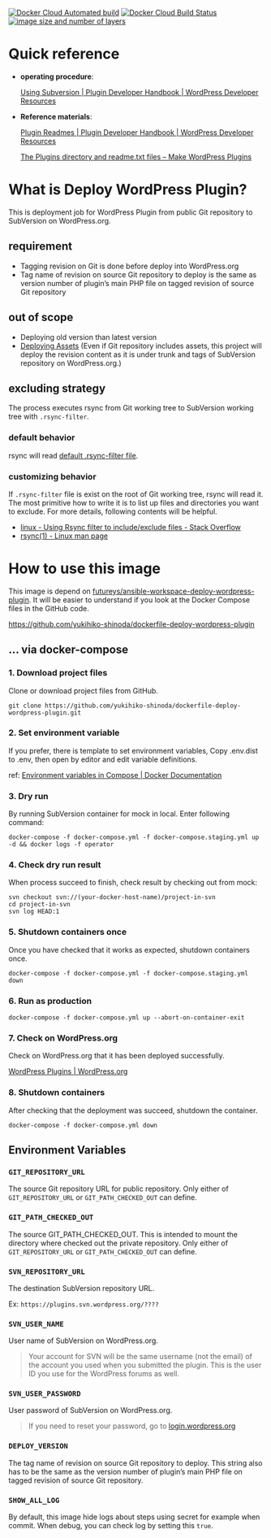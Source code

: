 <!-- markdownlint-disable first-line-h1 -->
[![Docker Cloud Automated build](https://img.shields.io/docker/cloud/automated/futureys/deploy-wordpress-plugin.svg)](https://hub.docker.com/r/futureys/deploy-wordpress-plugin/builds)
[![Docker Cloud Build Status](https://img.shields.io/docker/cloud/build/futureys/deploy-wordpress-plugin.svg)](https://hub.docker.com/r/futureys/deploy-wordpress-plugin/builds)
[![image size and number of layers](https://images.microbadger.com/badges/image/futureys/deploy-wordpress-plugin.svg)](https://hub.docker.com/r/futureys/deploy-wordpress-plugin/dockerfile)

# Quick reference

- **operating procedure**:

  [Using Subversion | Plugin Developer Handbook | WordPress Developer Resources](https://developer.wordpress.org/plugins/wordpress-org/how-to-use-subversion/)

- **Reference materials**:

  [Plugin Readmes | Plugin Developer Handbook | WordPress Developer Resources](https://developer.wordpress.org/plugins/wordpress-org/how-your-readme-txt-works/#how-the-readme-is-parsed)

  [The Plugins directory and readme.txt files – Make WordPress Plugins](https://make.wordpress.org/plugins/2012/06/09/the-plugins-directory-and-readme-txt-files/)

<!-- markdownlint-disable no-trailing-punctuation -->
# What is Deploy WordPress Plugin?
<!-- markdownlint-enable no-trailing-punctuation -->

This is deployment job for WordPress Plugin
from public Git repository to SubVersion on WordPress.org.

## requirement

- Tagging revision on Git is done before deploy into WordPress.org
- Tag name of revision on source Git repository to deploy is the same as version number of plugin’s main PHP file on tagged revision of source Git repository

## out of scope

- Deploying old version than latest version
- [Deploying Assets](https://developer.wordpress.org/plugins/wordpress-org/plugin-assets/)
  (Even if Git repository includes assets, this project will deploy
   the revision content as it is under trunk and tags
   of SubVersion repository on WordPress.org.)

## excluding strategy

The process executes rsync from Git working tree to SubVersion working tree with ```.rsync-filter```.

### default behavior

rsync will read [default .rsync-filter file](https://github.com/yukihiko-shinoda/dockerfile-deploy-wordpress-plugin/blob/master/runner/project/roles/deploy-wordpress-plugin/templates/.rsync-filter.j2).

### customizing behavior

If ```.rsync-filter``` file is exist on the root of Git working tree, rsync will read it. The most primitive how to write it is to list up files and directories you want to exclude. For more details, following contents will be helpful.

- [linux - Using Rsync filter to include/exclude files - Stack Overflow](https://stackoverflow.com/questions/35364075/using-rsync-filter-to-include-exclude-files)
- [rsync(1) - Linux man page](https://linux.die.net/man/1/rsync)

# How to use this image

This image is depend on [futureys/ansible-workspace-deploy-wordpress-plugin](https://hub.docker.com/r/futureys/ansible-workspace-deploy-wordpress-plugin).
It will be easier to understand
if you look at the Docker Compose files in the GitHub code.

<https://github.com/yukihiko-shinoda/dockerfile-deploy-wordpress-plugin>

## ... via docker-compose

### 1. Download project files

Clone or download project files from GitHub.

```shell script
git clone https://github.com/yukihiko-shinoda/dockerfile-deploy-wordpress-plugin.git
```

### 2. Set environment variable

If you prefer, there is template to set environment variables,
Copy .env.dist to .env, then open by editor and edit variable definitions.

ref: [Environment variables in Compose | Docker Documentation](https://docs.docker.com/compose/environment-variables/#the-env-file)

### 3. Dry run

By running SubVersion container for mock in local.
Enter following command:

```shell script
docker-compose -f docker-compose.yml -f docker-compose.staging.yml up -d && docker logs -f operator
```

### 4. Check dry run result

When process succeed to finish, check result by checking out from mock:

```shell script
svn checkout svn://(your-docker-host-name)/project-in-svn
cd project-in-svn
svn log HEAD:1
```

### 5. Shutdown containers once

Once you have checked that it works as expected, shutdown containers once.

```shell script
docker-compose -f docker-compose.yml -f docker-compose.staging.yml down
```

### 6. Run as production

```shell script
docker-compose -f docker-compose.yml up --abort-on-container-exit
```

### 7. Check on WordPress.org

Check on WordPress.org that it has been deployed successfully.

[WordPress Plugins | WordPress.org](https://wordpress.org/plugins/)

### 8. Shutdown containers

After checking that the deployment was succeed, shutdown the container.

```shell script
docker-compose -f docker-compose.yml down
```

## Environment Variables

### ```GIT_REPOSITORY_URL```

The source Git repository URL for public repository.
Only either of ```GIT_REPOSITORY_URL``` or ```GIT_PATH_CHECKED_OUT``` can define.

### ```GIT_PATH_CHECKED_OUT```

The source GIT_PATH_CHECKED_OUT.
This is intended to mount the directory where checked out the private repository.
Only either of ```GIT_REPOSITORY_URL``` or ```GIT_PATH_CHECKED_OUT``` can define.

### ```SVN_REPOSITORY_URL```

The destination SubVersion repository URL.

Ex: ```https://plugins.svn.wordpress.org/????```

### ```SVN_USER_NAME```

User name of SubVersion on WordPress.org.

> Your account for SVN will be the same username (not the email) of
> the account you used when you submitted the plugin.
> This is the user ID you use for the WordPress forums as well.

### ```SVN_USER_PASSWORD```

User password of SubVersion on WordPress.org.

> If you need to reset your password, go to [login.wordpress.org](https://login.wordpress.org/)

### ```DEPLOY_VERSION```

The tag name of revision on source Git repository to deploy.
This string also has to be the same as the version number of
plugin’s main PHP file on tagged revision of source Git repository.

### ```SHOW_ALL_LOG```

By default, this image hide logs about steps using secret for example when commit.
When debug, you can check log by setting this ```true```.
